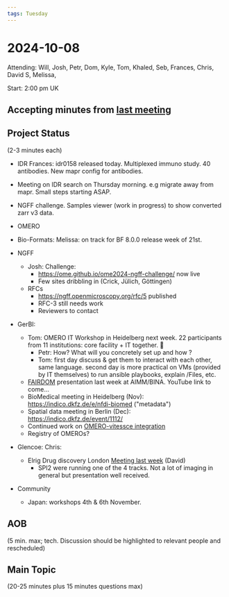 ```yaml
---
tags: Tuesday
---
```


# 2024-10-08

Attending: Will, Josh, Petr, Dom, Kyle, Tom, Khaled, Seb, Frances, Chris, David S, Melissa, 

Start: 2:00 pm UK

## Accepting minutes from [last meeting](https://hackmd.io/team/ome?nav=overview)

## Project Status

(2-3 minutes each)

- IDR Frances: idr0158 released today. Multiplexed immuno study. 40 antibodies. New mapr config for antibodies.
- Meeting on IDR search on Thursday morning. e.g migrate away from mapr. Small steps starting ASAP.
- NGFF challenge. Samples viewer (work in progress) to show converted zarr v3 data.

- OMERO

- Bio-Formats: Melissa: on track for BF 8.0.0 release week of 21st.

- NGFF
  - Josh: Challenge:
    - https://ome.github.io/ome2024-ngff-challenge/ now live
    - Few sites dribbling in (Crick, Jülich, Göttingen)
  - RFCs
    - https://ngff.openmicroscopy.org/rfc/5 published
    - RFC-3 still needs work
    - Reviewers to contact

- GerBI:
  - Tom: OMERO IT Workshop in Heidelberg next week. 22 participants from 11 institutions: core facility + IT together. :handshake: 
    - Petr: How? What will you concretely set up and how ?
    - Tom: first day discuss & get them to interact with each other, same language. second day is more practical on VMs (provided by IT themselves) to run ansible playbooks, explain /Files, etc.
  - [FAIRDOM](https://fairdomhub.org/) presentation last week at AIMM/BINA. YouTube link to come...
  - BioMedical meeting in Heidelberg (Nov): https://indico.dkfz.de/e/nfdi-biomed ("metadata")
  - Spatial data meeting in Berlin (Dec): https://indico.dkfz.de/event/1112/
  - Continued work on [OMERO-vitessce integration](https://github.com/NFDI4BIOIMAGE/omero-vitessce?tab=readme-ov-file#development)
  - Registry of OMEROs?

- Glencoe: Chris:
    - Elrig Drug discovery London [Meeting last week](https://elrig.org/portfolio/drug-discovery-2024/) (David)
        - SPI2 were running one of the 4 tracks. Not a lot of imaging in general but presentation well received. 

- Community
    - Japan: workshops 4th & 6th November.

## AOB

(5 min. max; tech. Discussion should be highlighted to relevant people and rescheduled)

## Main Topic

(20-25 minutes plus 15 minutes questions max)
